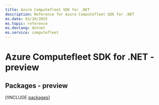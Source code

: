 ```yaml
---
title: Azure Computefleet SDK for .NET
description: Reference for Azure Computefleet SDK for .NET
ms.date: 03/10/2025
ms.topic: reference
ms.devlang: dotnet
ms.service: computefleet
---
```

# Azure Computefleet SDK for .NET - preview
## Packages - preview
[!INCLUDE [packages](computefleet-index.md)]